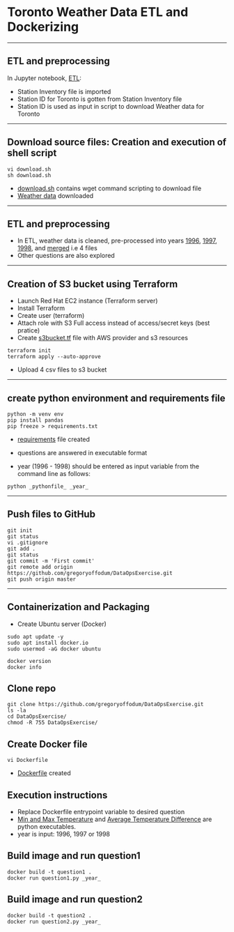 # Toronto Weather Data ETL and Dockerizing

------------------------
ETL and preprocessing
----------------------

In Jupyter notebook, [ETL](https://github.com/gregoryoffodum/DataOpsExercise/blob/master/ETL.ipynb):
- Station Inventory file is imported
- Station ID for Toronto is gotten from  Station Inventory file
- Station ID is used as input in script to download Weather data for Toronto

-------------------------------------------------------------
Download source files: Creation and execution of shell script
-------------------------------------------------------------

```
vi download.sh
sh download.sh
```

- [download.sh](https://github.com/gregoryoffodum/DataOpsExercise/blob/master/download.sh) contains wget command scripting to download file
- [Weather data](https://github.com/gregoryoffodum/DataOpsExercise/blob/master/en_climate_monthly_ON_6158350_1840-2006_P1M.csv) downloaded

------------------------
ETL and preprocessing
----------------------

- In ETL, weather data is cleaned, pre-processed into years [1996](https://github.com/gregoryoffodum/DataOpsExercise/blob/master/weather_1996.csv), [1997](https://github.com/gregoryoffodum/DataOpsExercise/blob/master/weather_1997.csv), [1998](https://github.com/gregoryoffodum/DataOpsExercise/blob/master/weather_1998.csv), and [merged](https://github.com/gregoryoffodum/DataOpsExercise/blob/master/weather_all.csv) i.e 4 files 
- Other questions are also explored



--------------------------------------
Creation of S3 bucket using Terraform
--------------------------------------

- Launch Red Hat EC2 instance (Terraform server)
- Install Terraform
- Create user (terraform)
- Attach role with S3 Full access instead of access/secret keys (best pratice)
- Create [s3bucket.tf](https://github.com/gregoryoffodum/DataOpsExercise/blob/master/s3bucket.tf) file with AWS provider and s3 resources
```
terraform init
terraform apply --auto-approve

```

- Upload 4 csv files to s3 bucket


-----------------------------------------------
create python environment and requirements file
-----------------------------------------------
```
python -m venv env
pip install pandas
pip freeze > requirements.txt
```
- [requirements](https://github.com/gregoryoffodum/DataOpsExercise/blob/master/requirements.txt) file created

- questions are answered in executable format
- year (1996 - 1998) should be entered as input variable from the command line as follows:

```
python _pythonfile_ _year_
```

--------------------
Push files to GitHub
--------------------

```
git init
git status
vi .gitignore
git add .
git status
git commit -m 'First commit'
git remote add origin https://github.com/gregoryoffodum/DataOpsExercise.git
git push origin master
```

-----------------------------
Containerization and Packaging
-----------------------------
- Create Ubuntu server (Docker)
```
sudo apt update -y
sudo apt install docker.io
sudo usermod -aG docker ubuntu

docker version
docker info
```

Clone repo
-----------
```
git clone https://github.com/gregoryoffodum/DataOpsExercise.git
ls -la
cd DataOpsExercise/
chmod -R 755 DataOpsExercise/
```


Create Docker file
------------------
`vi Dockerfile`
- [Dockerfile](https://github.com/gregoryoffodum/DataOpsExercise/blob/master/Dockerfile) created

Execution instructions
-------------------------------
- Replace Dockerfile entrypoint variable to desired question 
- [Min and Max Temperature](https://github.com/gregoryoffodum/DataOpsExercise/blob/master/minMaxTemp.py) and [Average Temperature Difference](https://github.com/gregoryoffodum/DataOpsExercise/blob/master/avgTempDifference.py) are python executables.
- year is input: 1996, 1997 or 1998
  
Build image and run question1
-------------------------------
```
docker build -t question1 .
docker run question1.py _year_
```

Build image and run question2
-------------------------------
```
docker build -t question2 .
docker run question2.py _year_
```

